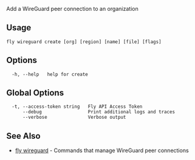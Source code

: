 Add a WireGuard peer connection to an organization

## Usage
~~~
fly wireguard create [org] [region] [name] [file] [flags]
~~~

## Options

~~~
  -h, --help   help for create
~~~

## Global Options

~~~
  -t, --access-token string   Fly API Access Token
      --debug                 Print additional logs and traces
      --verbose               Verbose output
~~~

## See Also

* [fly wireguard](/docs/flyctl/fly-wireguard/)	 - Commands that manage WireGuard peer connections

